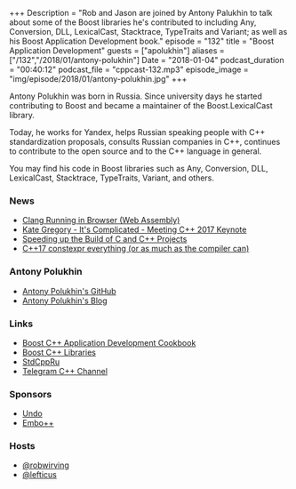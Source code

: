 +++
Description = "Rob and Jason are joined by Antony Palukhin to talk about some of the Boost libraries he's contributed to including Any, Conversion, DLL, LexicalCast, Stacktrace, TypeTraits and Variant; as well as his Boost Application Development book."
episode = "132"
title = "Boost Application Development"
guests = ["apolukhin"]
aliases = ["/132","/2018/01/antony-polukhin"]
Date = "2018-01-04"
podcast_duration = "00:40:12"
podcast_file = "cppcast-132.mp3"
episode_image = "img/episode/2018/01/antony-polukhin.jpg"
+++

Antony Polukhin was born in Russia. Since university days he started contributing to Boost and became a maintainer of the Boost.LexicalCast library.

Today, he works for Yandex, helps Russian speaking people with C++ standardization proposals, consults Russian companies in C++, continues to contribute to the open source and to the C++ language in general.

You may find his code in Boost libraries such as Any, Conversion, DLL, LexicalCast, Stacktrace, TypeTraits, Variant, and others.

### News ###

 - [Clang Running in Browser (Web Assembly)](https://github.com/tbfleming/cib)
 - [Kate Gregory - It's Complicated - Meeting C++ 2017 Keynote](https://www.youtube.com/watch?v=tTexD26jIN4)
 - [Speeding up the Build of C and C++ Projects](https://www.viva64.com/en/b/0549/)
 - [C++17 constexpr everything (or as much as the compiler can)](https://www.reddit.com/r/cpp/comments/7mn2rk/c17_constexpr_everything_or_as_much_as_the/)
 
### Antony Polukhin ###

 - [Antony Polukhin's GitHub](https://github.com/apolukhin)
 - [Antony Polukhin's Blog](http://apolukhin.github.io/)

### Links ###

 - [Boost C++ Application Development Cookbook](http://amzn.to/2CHHEPA)
 - [Boost C++ Libraries](http://www.boost.org/)
 - [StdCppRu](https://stdcpp.ru/)
 - [Telegram C++ Channel](https://t.me/ProCxx)

### Sponsors ###

- [Undo](https://undo.io/)
- [Embo++](https://embo.io)

### Hosts ###

- [@robwirving](https://twitter.com/robwirving)
- [@lefticus](https://twitter.com/lefticus)

